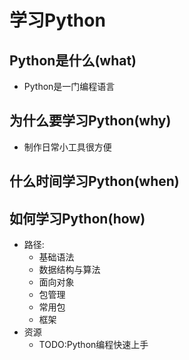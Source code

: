 # 学习Python

## Python是什么(what)
- Python是一门编程语言

## 为什么要学习Python(why) 
- 制作日常小工具很方便

## 什么时间学习Python(when)


## 如何学习Python(how)
- 路径:
    - 基础语法
    - 数据结构与算法
    - 面向对象
    - 包管理
    - 常用包
    - 框架
- 资源
    - TODO:Python编程快速上手